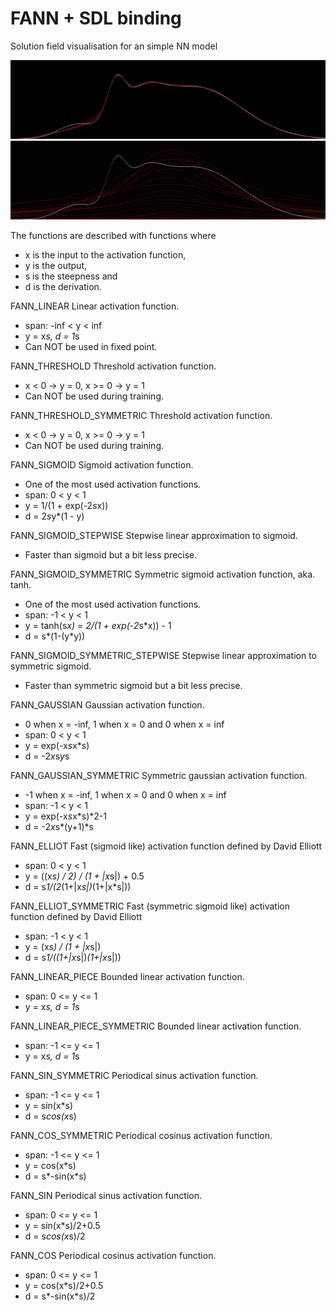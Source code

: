 FANN + SDL binding
==================

Solution field visualisation for an simple NN model

![](./screenshoot.png)
![](./convergence.gif)

The functions are described with functions where

* x is the input to the activation function,
* y is the output,
* s is the steepness and
* d is the derivation.

FANN_LINEAR Linear activation function.

* span: -inf < y < inf
* y = x*s, d = 1*s
* Can NOT be used in fixed point.

FANN_THRESHOLD  Threshold activation function.

* x < 0 -> y = 0, x >= 0 -> y = 1
* Can NOT be used during training.

FANN_THRESHOLD_SYMMETRIC    Threshold activation function.

* x < 0 -> y = 0, x >= 0 -> y = 1
* Can NOT be used during training.

FANN_SIGMOID    Sigmoid activation function.

* One of the most used activation functions.
* span: 0 < y < 1
* y = 1/(1 + exp(-2*s*x))
* d = 2*s*y*(1 - y)

FANN_SIGMOID_STEPWISE   Stepwise linear approximation to sigmoid.

* Faster than sigmoid but a bit less precise.

FANN_SIGMOID_SYMMETRIC  Symmetric sigmoid activation function, aka. tanh.

* One of the most used activation functions.
* span: -1 < y < 1
* y = tanh(s*x) = 2/(1 + exp(-2*s*x)) - 1
* d = s*(1-(y*y))

FANN_SIGMOID_SYMMETRIC_STEPWISE Stepwise linear approximation to symmetric sigmoid.

* Faster than symmetric sigmoid but a bit less precise.

FANN_GAUSSIAN   Gaussian activation function.

* 0 when x = -inf, 1 when x = 0 and 0 when x = inf
* span: 0 < y < 1
* y = exp(-x*s*x*s)
* d = -2*x*s*y*s

FANN_GAUSSIAN_SYMMETRIC Symmetric gaussian activation function.

* -1 when x = -inf, 1 when x = 0 and 0 when x = inf
* span: -1 < y < 1
* y = exp(-x*s*x*s)*2-1
* d = -2*x*s*(y+1)*s

FANN_ELLIOT Fast (sigmoid like) activation function defined by David Elliott

* span: 0 < y < 1
* y = ((x*s) / 2) / (1 + |x*s|) + 0.5
* d = s*1/(2*(1+|x*s|)*(1+|x*s|))

FANN_ELLIOT_SYMMETRIC   Fast (symmetric sigmoid like) activation function defined by David Elliott

* span: -1 < y < 1
* y = (x*s) / (1 + |x*s|)
* d = s*1/((1+|x*s|)*(1+|x*s|))

FANN_LINEAR_PIECE   Bounded linear activation function.

* span: 0 <= y <= 1
* y = x*s, d = 1*s

FANN_LINEAR_PIECE_SYMMETRIC Bounded linear activation function.

* span: -1 <= y <= 1
* y = x*s, d = 1*s

FANN_SIN_SYMMETRIC  Periodical sinus activation function.

* span: -1 <= y <= 1
* y = sin(x*s)
* d = s*cos(x*s)

FANN_COS_SYMMETRIC  Periodical cosinus activation function.

* span: -1 <= y <= 1
* y = cos(x*s)
* d = s*-sin(x*s)

FANN_SIN    Periodical sinus activation function.

* span: 0 <= y <= 1
* y = sin(x*s)/2+0.5
* d = s*cos(x*s)/2

FANN_COS    Periodical cosinus activation function.

* span: 0 <= y <= 1
* y = cos(x*s)/2+0.5
* d = s*-sin(x*s)/2

